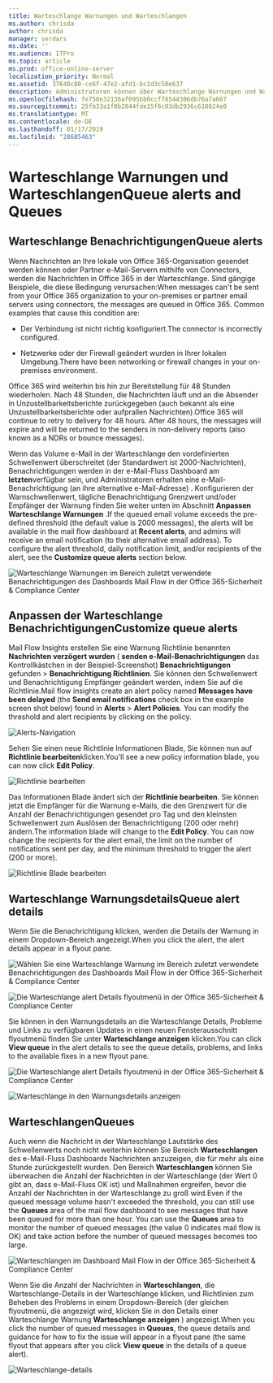 ```yaml
---
title: Warteschlange Warnungen und Warteschlangen
ms.author: chrisda
author: chrisda
manager: serdars
ms.date: ''
ms.audience: ITPro
ms.topic: article
ms.prod: office-online-server
localization_priority: Normal
ms.assetid: 37640c80-ce6f-47e2-afd1-bc1d3c50e637
description: Administratoren können über Warteschlange Warnungen und Warteschlangen im Dashboard Mail Flow in die Sicherheit in Office 365 Compliance Center & informieren.
ms.openlocfilehash: fe750e32136af095bb0ccff8544306db76a7a667
ms.sourcegitcommit: 25fb33a1f8b2844fde15f6c03db2936c610824e0
ms.translationtype: MT
ms.contentlocale: de-DE
ms.lasthandoff: 01/17/2019
ms.locfileid: "28685463"
---
```

# <a name="queue-alerts-and-queues"></a><span data-ttu-id="5c981-103">Warteschlange Warnungen und Warteschlangen</span><span class="sxs-lookup"><span data-stu-id="5c981-103">Queue alerts and Queues</span></span>

## <a name="queue-alerts"></a><span data-ttu-id="5c981-104">Warteschlange Benachrichtigungen</span><span class="sxs-lookup"><span data-stu-id="5c981-104">Queue alerts</span></span>

<span data-ttu-id="5c981-p101">Wenn Nachrichten an Ihre lokale von Office 365-Organisation gesendet werden können oder Partner e-Mail-Servern mithilfe von Connectors, werden die Nachrichten in Office 365 in der Warteschlange. Sind gängige Beispiele, die diese Bedingung verursachen:</span><span class="sxs-lookup"><span data-stu-id="5c981-p101">When messages can't be sent from your Office 365 organization to your on-premises or partner email servers using connectors, the messages are queued in Office 365. Common examples that cause this condition are:</span></span>

- <span data-ttu-id="5c981-107">Der Verbindung ist nicht richtig konfiguriert.</span><span class="sxs-lookup"><span data-stu-id="5c981-107">The connector is incorrectly configured.</span></span>

- <span data-ttu-id="5c981-108">Netzwerke oder der Firewall geändert wurden in Ihrer lokalen Umgebung.</span><span class="sxs-lookup"><span data-stu-id="5c981-108">There have been networking or firewall changes in your on-premises environment.</span></span>

<span data-ttu-id="5c981-p102">Office 365 wird weiterhin bis hin zur Bereitstellung für 48 Stunden wiederholen. Nach 48 Stunden, die Nachrichten läuft und an die Absender in Unzustellbarkeitsberichte zurückgegeben (auch bekannt als eine Unzustellbarkeitsberichte oder aufprallen Nachrichten).</span><span class="sxs-lookup"><span data-stu-id="5c981-p102">Office 365 will continue to retry to delivery for 48 hours. After 48 hours, the messages will expire and will be returned to the senders in non-delivery reports (also known as a NDRs or bounce messages).</span></span>

<span data-ttu-id="5c981-p103">Wenn das Volume e-Mail in der Warteschlange den vordefinierten Schwellenwert überschreitet (der Standardwert ist 2000-Nachrichten), Benachrichtigungen werden in der e-Mail-Fluss Dashboard am **letzten**verfügbar sein, und Administratoren erhalten eine e-Mail-Benachrichtigung (an ihre alternative e-Mail-Adresse) . Konfigurieren der Warnschwellenwert, tägliche Benachrichtigung Grenzwert und/oder Empfänger der Warnung finden Sie weiter unten im Abschnitt **Anpassen Warteschlange Warnungen** .</span><span class="sxs-lookup"><span data-stu-id="5c981-p103">If the queued email volume exceeds the pre-defined threshold (the default value is 2000 messages), the alerts will be available in the mail flow dashboard at **Recent alerts**, and admins will receive an email notification (to their alternative email address). To configure the alert threshold, daily notification limit, and/or recipients of the alert, see the **Customize queue alerts** section below.</span></span>

![Warteschlange Warnungen im Bereich zuletzt verwendete Benachrichtigungen des Dashboards Mail Flow in der Office 365-Sicherheit & Compliance Center](media/5fc4a51c-6118-4270-960b-c6b176ef94ae.png)

## <a name="customize-queue-alerts"></a><span data-ttu-id="5c981-114">Anpassen der Warteschlange Benachrichtigungen</span><span class="sxs-lookup"><span data-stu-id="5c981-114">Customize queue alerts</span></span>

<span data-ttu-id="5c981-p104">Mail Flow Insights erstellen Sie eine Warnung Richtlinie benannten **Nachrichten verzögert wurden** ( **senden e-Mail-Benachrichtigungen** das Kontrollkästchen in der Beispiel-Screenshot) **Benachrichtigungen** gefunden \> **Benachrichtigung Richtlinien**. Sie können den Schwellenwert und Benachrichtigung Empfänger geändert werden, indem Sie auf die Richtlinie.</span><span class="sxs-lookup"><span data-stu-id="5c981-p104">Mail flow insights create an alert policy named **Messages have been delayed** (the **Send email notifications** check box in the example screen shot below) found in **Alerts** \> **Alert Policies**. You can modify the threshold and alert recipients by clicking on the policy.</span></span>

![Alerts-Navigation](media/efb95976-9e0b-484e-a2fd-093c5bc7a40f.png)

<span data-ttu-id="5c981-118">Sehen Sie einen neue Richtlinie Informationen Blade, Sie können nun auf **Richtlinie bearbeiten**klicken.</span><span class="sxs-lookup"><span data-stu-id="5c981-118">You'll see a new policy information blade, you can now click **Edit Policy**.</span></span>

![Richtlinie bearbeiten ](media/ed2aceae-3ee2-4849-a17e-87915987a7dd.png)

<span data-ttu-id="5c981-p105">Das Informationen Blade ändert sich der **Richtlinie bearbeiten**. Sie können jetzt die Empfänger für die Warnung e-Mails, die den Grenzwert für die Anzahl der Benachrichtigungen gesendet pro Tag und den kleinsten Schwellenwert zum Auslösen der Benachrichtigung (200 oder mehr) ändern.</span><span class="sxs-lookup"><span data-stu-id="5c981-p105">The information blade will change to the **Edit Policy**. You can now change the recipients for the alert email, the limit on the number of notifications sent per day, and the minimum threshold to trigger the alert (200 or more).</span></span>

![Richtlinie Blade bearbeiten](media/c657cc74-7867-474c-b2c9-dc478449f990.png)

## <a name="queue-alert-details"></a><span data-ttu-id="5c981-123">Warteschlange Warnungsdetails</span><span class="sxs-lookup"><span data-stu-id="5c981-123">Queue alert details</span></span>

<span data-ttu-id="5c981-124">Wenn Sie die Benachrichtigung klicken, werden die Details der Warnung in einem Dropdown-Bereich angezeigt.</span><span class="sxs-lookup"><span data-stu-id="5c981-124">When you click the alert, the alert details appear in a flyout pane.</span></span>

![Wählen Sie eine Warteschlange Warnung im Bereich zuletzt verwendete Benachrichtigungen des Dashboards Mail Flow in der Office 365-Sicherheit & Compliance Center](media/1f6b0e96-5b2c-41ef-9684-9d813b3fabe6.png)

![Die Warteschlange alert Details flyoutmenü in der Office 365-Sicherheit & Compliance Center](media/105c8fff-912f-4763-8806-2740ebdecd4b.png)

<span data-ttu-id="5c981-127">Sie können in den Warnungsdetails an die Warteschlange Details, Probleme und Links zu verfügbaren Updates in einen neuen Fensterausschnitt flyoutmenü finden Sie unter **Warteschlange anzeigen** klicken.</span><span class="sxs-lookup"><span data-stu-id="5c981-127">You can click **View queue** in the alert details to see the queue details, problems, and links to the available fixes in a new flyout pane.</span></span>

![Die Warteschlange alert Details flyoutmenü in der Office 365-Sicherheit & Compliance Center](media/8ff60955-55ef-4f32-a966-85e02cb608d1.png)

![Warteschlange in den Warnungsdetails anzeigen](media/4eb088fe-5dd9-4bf4-b959-c1bb2545c515.png)

## <a name="queues"></a><span data-ttu-id="5c981-130">Warteschlangen</span><span class="sxs-lookup"><span data-stu-id="5c981-130">Queues</span></span>

<span data-ttu-id="5c981-p106">Auch wenn die Nachricht in der Warteschlange Lautstärke des Schwellenwerts noch nicht weiterhin können Sie Bereich **Warteschlangen** des e-Mail-Fluss Dashboards Nachrichten anzuzeigen, die für mehr als eine Stunde zurückgestellt wurden. Den Bereich **Warteschlangen** können Sie überwachen die Anzahl der Nachrichten in der Warteschlange (der Wert 0 gibt an, dass e-Mail-Fluss OK ist) und Maßnahmen ergreifen, bevor die Anzahl der Nachrichten in der Warteschlange zu groß wird.</span><span class="sxs-lookup"><span data-stu-id="5c981-p106">Even if the queued message volume hasn't exceeded the threshold, you can still use the **Queues** area of the mail flow dashboard to see messages that have been queued for more than one hour. You can use the **Queues** area to monitor the number of queued messages (the value 0 indicates mail flow is OK) and take action before the number of queued messages becomes too large.</span></span>

![Warteschlangen im Dashboard Mail Flow in der Office 365-Sicherheit & Compliance Center](media/0ef6e2ef-dd22-4363-9d4a-b20a00babc9f.png)

<span data-ttu-id="5c981-134">Wenn Sie die Anzahl der Nachrichten in **Warteschlangen**, die Warteschlange-Details in der Warteschlange klicken, und Richtlinien zum Beheben des Problems in einem Dropdown-Bereich (der gleichen flyoutmenü, die angezeigt wird, klicken Sie in den Details einer Warteschlange Warnung **Warteschlange anzeigen** ) angezeigt.</span><span class="sxs-lookup"><span data-stu-id="5c981-134">When you click the number of queued messages in **Queues**, the queue details and guidance for how to fix the issue will appear in a flyout pane (the same flyout that appears after you click **View queue** in the details of a queue alert).</span></span>

![Warteschlange-details](media/4eb088fe-5dd9-4bf4-b959-c1bb2545c515.png)
